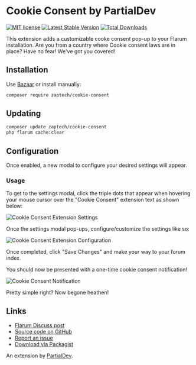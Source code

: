 # Cookie Consent by PartialDev

[![MIT license](https://img.shields.io/badge/license-MIT-blue.svg)](https://github.com/partialdev/mason/blob/master/LICENSE.md) [![Latest Stable Version](https://img.shields.io/packagist/v/zaptech/cookie-consent.svg)](https://packagist.org/packages/zaptech/cookie-consent) [![Total Downloads](https://img.shields.io/packagist/dt/zaptech/cookie-consent.svg)](https://packagist.org/packages/zaptech/cookie-consent)

This extension adds a customizable cooke consent pop-up to your Flarum installation. 
Are you from a country where Cookie consent laws are in place? Have no fear! We've got you covered!

## Installation

Use [Bazaar](https://discuss.flarum.org/d/5151-flagrow-bazaar-the-extension-marketplace) or install manually:

```bash
composer require zaptech/cookie-consent
```

## Updating

```bash
composer update zaptech/cookie-consent
php flarum cache:clear
```

## Configuration

Once enabled, a new modal to configure your desired settings will appear.

### Usage

To get to the settings modal, click the triple dots that appear when hovering your mouse
cursor over the "Cookie Consent" extension text as shown below:

![Cookie Consent Extension Settings](https://i.imgur.com/xMAAEkT.png)

Once the settings modal pop-ups, configure/customize the settings like so:

![Cookie Consent Extension Configuration](https://i.imgur.com/BAXRNqH.png)

Once completed, click "Save Changes" and make your way to your forum index.

You should now be presented with a one-time cookie consent notification!

![Cookie Consent Notification](https://i.imgur.com/RMvwX1V.png)

Pretty simple right? Now begone heathen!

## Links

- [Flarum Discuss post](https://discuss.flarum.org/d/10395-zaptech-cookie-consent)
- [Source code on GitHub](https://github.com/partialdev/cookie-consent)
- [Report an issue](https://github.com/partialdev/cookie-consent/issues)
- [Download via Packagist](https://packagist.org/packages/zaptech/cookie-consent)

An extension by [PartialDev](https://partialdev.com).